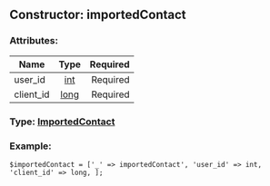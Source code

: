 ## Constructor: importedContact  

### Attributes:

| Name     |    Type       | Required |
|----------|:-------------:|---------:|
|user\_id|[int](../types/int.md) | Required|
|client\_id|[long](../types/long.md) | Required|


### Type: [ImportedContact](../types/ImportedContact.md)

### Example:


```
$importedContact = ['_' => importedContact', 'user_id' => int, 'client_id' => long, ];
```